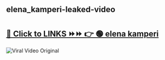 
 ## elena_kamperi-leaked-video 

# <h2><a href="https://clipsfans.com/elena_kamperi&ref=git">🔗 Click to LINKS ⏩⏩ 👉 🟢 elena kamperi </a></h2>

<a href="https://clipsfans.com/elena_kamperi&ref=git" rel="nofollow" data-target="animated-image.originalLink"><img src="https://i.ibb.co.com/xMMVF88/686577567.gif" alt="Viral Video Original" style="max-width: 100%; display: inline-block;" data-target="animated-image.originalImage"></a>
